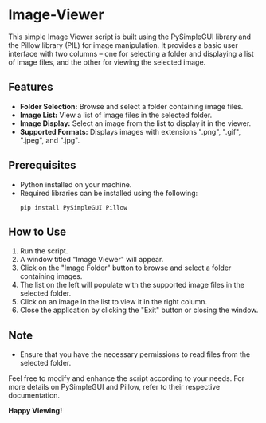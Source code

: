 # Image-Viewer

This simple Image Viewer script is built using the PySimpleGUI library and the Pillow library (PIL) for image manipulation. It provides a basic user interface with two columns – one for selecting a folder and displaying a list of image files, and the other for viewing the selected image.

## Features
- **Folder Selection:** Browse and select a folder containing image files.
- **Image List:** View a list of image files in the selected folder.
- **Image Display:** Select an image from the list to display it in the viewer.
- **Supported Formats:** Displays images with extensions ".png", ".gif", ".jpeg", and ".jpg".

## Prerequisites
- Python installed on your machine.
- Required libraries can be installed using the following:
  ```
  pip install PySimpleGUI Pillow
  ```

## How to Use
1. Run the script.
2. A window titled "Image Viewer" will appear.
3. Click on the "Image Folder" button to browse and select a folder containing images.
4. The list on the left will populate with the supported image files in the selected folder.
5. Click on an image in the list to view it in the right column.
6. Close the application by clicking the "Exit" button or closing the window.

## Note
- Ensure that you have the necessary permissions to read files from the selected folder.

Feel free to modify and enhance the script according to your needs. For more details on PySimpleGUI and Pillow, refer to their respective documentation.

**Happy Viewing!**

